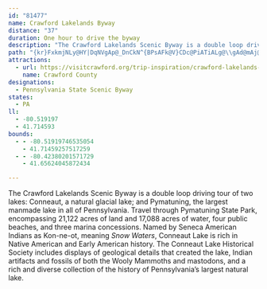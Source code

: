 ```yaml
---
id: "81477"
name: Crawford Lakelands Byway
distance: "37"
duration: One hour to drive the byway
description: "The Crawford Lakelands Scenic Byway is a double loop driving tour of two lakes: Conneaut, a natural glacial lake; and Pymatuning, the largest manmade lake in all of Pennsylvania. Travel through Pymatuning State Park, encompassing 21,122 acres of land and 17,088 acres of water, four public beaches, and three marina concessions."
path: "{kr}FxkmjNLy@HY|DqNVgAp@_DnCkN^{BPsAFk@V}CDc@PiATiALg@\\gAd@mAj@iAn@aAt@aAl`@qb@nLkM~BkCzCsDbOsQz@_Ax@s@^UdB_AfR{IzFkCz@_@rL_F~@_@t]{Mr@WvLcEbAa@b@UbAq@^Yv@w@p@{@l@cAtBaElIuPvBiElIsPrRe`@~EyJd@kANc@VkAFc@PoAf@{FrBkWJuADuAdC}m@H}AJsALgAPgAToAlPcv@lCwLXkAZkATu@l@aBv@gBp@{AhXgk@^s@dCkEf\\yj@JiT@{EFqNF{S@eCJqPFuKD{GHaUjVwOvVaPdG{DfQcLrSgN|e@{ZlBeAhIcEfAq@f@e@d@o@`@y@\\aATiAPuABy@F_D@_@H_ARiAXmA^_AbNuY|\\ws@lAoCTi@Rm@b@cBN{@Ly@xFw`@tJoq@r@yE`@aCrCkPX{ARu@jHg[VcAp@yBhJoX~@iCz@}B~CiIpAcDDQtAiDf@qAb@cAPYrG}K`@w@n@aB`FcPbDuKjCcJMWYOWIW?WB_E@}NKqLE}OGgBAyAFaBTgB\\i@Ju@Vm@Vs@^u@^iAt@{@j@kAt@o@\\i@VUFMFq@Li@B}@BoB?_IAy@?eD?cIAq@?iC?sEEs@?{@?kAGWEUEYIc@O_@O_@UkB_BiBmBMM{A}AqBwByB}B{@aAQQ_BcBeCaCi@e@q@q@_@a@[c@OUS_@Ui@]}@_@{@O[[k@eBeCuCoEaBuBWWc@c@y@y@_FyDy@o@sAcA_D}B{BqA{@e@}@_@_Bm@cBg@cE{@cEu@aEo@mB[mB]mB]mCc@w@OgAQs@MUCQCMAOAQ?Q?Q@OBQBSBSFUFQBE?EAEACCKGv@qAxAmClDoGnEgI^o@FK\\m@jAwBP[R]R[TYTWTUVSVQVQVMVKXKXG\\Il@IbC]z@MTE~@MpASt@K\\GzDk@~AUZGXGTETGRGd@OjBm@b@Mb@MDA^K`@Ib@Ib@Ib@Ed@Gb@Ch@CXAlBIb@A|BIRA`AEvAGZCXCVERGPGTMRORQTWRWxAkBfHeJdAsAhB_CvAkBdPwSvLsO^e@p@{@V]TURUTSVQVQZMXMxEcBlC_A|CeA^MXIZGZGbIiAjC_@h@Gj@G\\Cd@Ad@?d@@d@@d@Bj@DL@lDXfGd@bDVpAJj@DbCRhGd@hDX~@F^BNB|BPnBJ~CLhCHX@V?XAZCREFAXG\\IXKZMZQZSVSTSTSpAwAvA}Ax@{@LOx@Ad@VjFbRf@hBj@rCb@jCf@zDTbCZzEDvAFvHE`LGjFKlSCnGSfg@IjGUhBcAnFb@Xb@n@N|AEfS?f@A`DC|QCbQAfSCxBElAKjBIfAKdAQtAUxAoAdHo@jDU~AUlBOpBQdDCtBAp@CxYMtROhVAf\\Ozb@E`JMvVKpLCvCKxYCjJA|E@xB@~BHhDR~FBpBBnIAvBSlz@AjIIh\\AtGC|BCdDQnGI`DOvJInOGtOIfWM|]CpD?lB@tADtAFdBFpAVlCJfARxAXdB\\`Bb@lB\\pAb@vAl@dBbCnGbFxM|@zB`@fAPd@`@xAPv@Jr@Lz@HhADjABt@?j@?|@GtACl@q@vKoAxSYzEcAjPYnEy@bKKhA_Efd@MtAO~BO|CGtAGtBGpECtCYr_@SlPElBE|EErH?\\AXEbFCjBK`DGbAI~AAH]dE[fD]pFMvCIjDcAveAEhEEjCO`LIxHIdHIrHK|KEpG_@@_@DYLIBw@r@MFMDK@S?wDSaAEuDUcE[_AEiAGyBGqBE{IK}AEkFEkFI_CEkBCaFKoDEsBA_EEuII_GKiDEqB?@STeVj@eb@DuC@uDG_Ce@qVM}F[gPCeD?eA?[LmBRmA~AaInBeKrBsKbJie@|AiIVsAlBwJ|CkPfHg^v@yEBOHw@HcBDwARmU@kBL{G@y@NgI?g@AUASEe@q@JYDc@B_e@n@k@?_@Ae@Ea@Em@Im@Kk@Oy@Um@Wi@Uy@e@SMm@c@e@_@i@i@oAsA]c@mAuAw@}@OQoAgAaB}AgCcCg@c@kB_B{DeDeD{BgGwDuAy@ol@q\\s@c@m@c@i@e@s@q@eCmCeG{Ga@a@_@Ye@Y_Aa@c@SiHeDg@UgAe@IEaAe@wFgCuAo@WMSIaCkAMGoEqByFoCaC_AOCOCO?aCE{@AQB"
attractions:
  - url: https://visitcrawford.org/trip-inspiration/crawford-lakelands-scenic-byway/
    name: Crawford County
designations:
  - Pennsylvania State Scenic Byway
states:
  - PA
ll:
  - -80.519197
  - 41.714593
bounds:
  - - -80.51919746535054
    - 41.71459257517259 
  - - -80.42380201571729
    - 41.65624045872434

---
```


The Crawford Lakelands Scenic Byway is a double loop driving tour of two lakes: Conneaut, a natural glacial lake; and Pymatuning, the largest manmade lake in all of Pennsylvania. Travel through Pymatuning State Park, encompassing 21,122 acres of land and 17,088 acres of water, four public beaches, and three marina concessions. Named by Seneca American Indians as Kon-ne-ot, meaning *Snow Waters*, Conneaut Lake is rich in Native American and Early American history.  The Conneaut Lake Historical Society includes displays of geological details that created the lake, Indian artifacts and fossils of both the Wooly Mammoths and mastodons, and a rich and diverse collection of the history of Pennsylvania’s largest natural lake.

